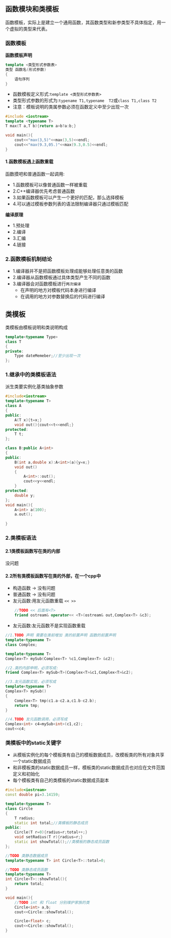 ## 函数模块和类模板
函数模板，实际上是建立一个通用函数，其函数类型和新参类型不具体指定，用一个虚拟的类型来代表。

### 函数模板
**函数模板声明**
```cpp
template <类型形式参数表>
类型 函数名(形式参数)
{
    语句序列
}
```
* 函数模板定义形式:`template <类型形式参数表>`
* 类型形式参数的形式为:`typename T1,typename  T2`或`class T1,class T2`
* 注意：模板说明的类属参数必须在函数定义中至少出现一次

```cpp
#include <iostream>
template <typename T>
T max(T a,T b){return a>b?a:b;}

void main(){
    cout<<"max(3,5)"<<max(3,5)<<endl;
    cout<<"max(9.3,05.)"<<max(9.3,0.5)<<endl;
}
```
#### 1.函数模板遇上函数重载

函数摸吧和普通函数一起调用:

* 1.函数模板可以像普通函数一样被重载
* 2.C++编译器优先考虑普通函数
* 3.如果函数模板可以产生一个更好的匹配，那么选择模板
* 4.可以通过模板参数列表的语法限制编译器只通过模板匹配

**编译原理**

* 1.预处理
* 2.编译
* 3.汇编
* 4.链接

### 2.函数模板机制结论

* 1.编译器并不是把函数模板处理成能够处理任意类的函数
* 2.编译器从函数模板通过具体类型产生不同的函数
* 3.编译器会对函数模板进行`两次编译`
    * 在声明的地方对模板代码本身进行编译
    * 在调用的地方对参数替换后的代码进行编译

## 类模板

类模板由模板说明和类说明构成

```cpp
template<typename Type>
class T
{
private:
    Type dateMemeber;//至少出现一次
};
```

### 1.继承中的类模板语法

派生类要实例化基类抽象参数

```cpp
#include<iostream>
template<typename T>
class A
{
public:
    A(T x){t=x;}
    void out(){cout<<t<<endl;}
protected:
    T t;
};

class B:public A<int>
{
public:
    B(int a,double x):A<int>(a){y=x;}
    void out()
    {
        A<int>::out();
        cout<<y<<endl;
    }
protected:
    double y;
};
void main(){
    A<int> a(100);
    a.out();
    
}
```

### 2.类模板语法

#### 2.1类模板函数写在类的内部
没问题

#### 2.2所有类模板函数写在类的外部，在一个cpp中

* 构造函数 -> 没有问题
* 普通函数 -> 没有问题
* 友元函数:用友元函数重载 `<< >>`

```cpp
    //TODO << 后面有<T>
    friend ostream& operator<< <T>(ostream& out,Complex<T> &c3);
```

* 友元函数:友元函数不是实现函数重载

```cpp
//1.TODO 声明 需要在类前增加 类的前置声明 函数的前置声明
template<typename T>
class Complex;

template<typename T>
Complex<T> mySub(Complex<T> %c1,Complex<T> &c2);

//2.类的内部申明，必须写成:
friend Complex<T> mySub<T>(Complex<T>&c1,Complex<T>&c2);

//3.友元函数实现，必须写成
template<typename T>
Complex<T> mySub()
{
    Complex<T> tmp(c1.a-c2.a,c1.b-c2.b);
    return tmp;
}

//4.TODO 友元函数调用，必须写成
Complex<int> c4=mySub<int>(c1,c2);
cout<<c4;
```

### 类模板中的static关键字

* 从模板实例化的每个模板类有自己的模板数据成员，改模板类的所有对象共享一个static数据成员
* 和非模板类的static数据成员一样，模板类的static数据成员也对应在文件范围定义和初始化
* 每个模板类有自己的类模板的static数据成员副本

```cpp
#include<iostream>
const double pi=3.14159;

template<typename T> 
class Circle
{
    T radius;
    static int total;//类模板的静态成员
public:
    Circle(T r=0){radius=r;total++;}
    void setRadius(T r){radius=r;}
    static int showTotal();//类模板的静态成员函数
};

//TODO 类静态数据成员
template<typename T> int Circle<T>::total=0;

//TODO 类静态成员函数
template<typename T>
int Circle<T>::showTotal(){
    return total;
}

void main(){
    //TODO int 和 float 分别维护家族的类
    Circle<int> a,b;
    cout<<Circle::showTotal(); 

    Circle<float> c;
    cout<<Circle::showTotal();
}
```






